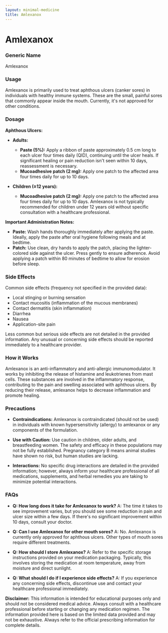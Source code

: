 ```yaml
---
layout: minimal-medicine
title: Amlexanox
---
```


# Amlexanox
### Generic Name
Amlexanox

### Usage
Amlexanox is primarily used to treat aphthous ulcers (canker sores) in individuals with healthy immune systems.  These are the small, painful sores that commonly appear inside the mouth.  Currently, it's not approved for other conditions.


### Dosage

**Aphthous Ulcers:**

* **Adults:**
    * **Paste (5%):**  Apply a ribbon of paste approximately 0.5 cm long to each ulcer four times daily (QID), continuing until the ulcer heals.  If significant healing or pain reduction isn't seen within 10 days, reassessment is necessary.
    * **Mucoadhesive patch (2 mg):** Apply one patch to the affected area four times daily for up to 10 days.

* **Children (≥12 years):**
    * **Mucoadhesive patch (2 mg):** Apply one patch to the affected area four times daily for up to 10 days.  Amlexanox is not typically recommended for children under 12 years old without specific consultation with a healthcare professional.

**Important Administration Notes:**

* **Paste:** Wash hands thoroughly immediately after applying the paste.  Ideally, apply the paste after oral hygiene following meals and at bedtime.
* **Patch:** Use clean, dry hands to apply the patch, placing the lighter-colored side against the ulcer. Press gently to ensure adherence. Avoid applying a patch within 80 minutes of bedtime to allow for erosion before sleep.


### Side Effects

Common side effects (frequency not specified in the provided data):

* Local stinging or burning sensation
* Contact mucositis (inflammation of the mucous membranes)
* Contact dermatitis (skin inflammation)
* Diarrhea
* Nausea
* Application-site pain

Less common but serious side effects are not detailed in the provided information.  Any unusual or concerning side effects should be reported immediately to a healthcare provider.


### How it Works

Amlexanox is an anti-inflammatory and anti-allergic immunomodulator.  It works by inhibiting the release of histamine and leukotrienes from mast cells. These substances are involved in the inflammatory response, contributing to the pain and swelling associated with aphthous ulcers. By reducing their release, amlexanox helps to decrease inflammation and promote healing.


### Precautions

* **Contraindications:** Amlexanox is contraindicated (should not be used) in individuals with known hypersensitivity (allergy) to amlexanox or any components of the formulation.

* **Use with Caution:**  Use caution in children, older adults, and breastfeeding women.  The safety and efficacy in these populations may not be fully established.  Pregnancy category B means animal studies have shown no risk, but human studies are lacking.

* **Interactions:** No specific drug interactions are detailed in the provided information; however, always inform your healthcare professional of all medications, supplements, and herbal remedies you are taking to minimize potential interactions.


### FAQs

* **Q: How long does it take for Amlexanox to work?**  A: The time it takes to see improvement varies, but you should see some reduction in pain and ulcer size within a few days.  If there's no significant improvement within 10 days, consult your doctor.

* **Q: Can I use Amlexanox for other mouth sores?** A: No. Amlexanox is currently only approved for aphthous ulcers.  Other types of mouth sores require different treatments.

* **Q: How should I store Amlexanox?** A:  Refer to the specific storage instructions provided on your medication packaging.  Typically, this involves storing the medication at room temperature, away from moisture and direct sunlight.

* **Q: What should I do if I experience side effects?** A:  If you experience any concerning side effects, discontinue use and contact your healthcare professional immediately.

**Disclaimer:**  This information is intended for educational purposes only and should not be considered medical advice. Always consult with a healthcare professional before starting or changing any medication regimen.  The information provided here is based on the limited data provided and may not be exhaustive. Always refer to the official prescribing information for complete details.
